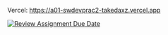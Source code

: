 Vercel: https://a01-swdevprac2-takedaxz.vercel.app

[![Review Assignment Due Date](https://classroom.github.com/assets/deadline-readme-button-24ddc0f5d75046c5622901739e7c5dd533143b0c8e959d652212380cedb1ea36.svg)](https://classroom.github.com/a/SkBkbjZR)
